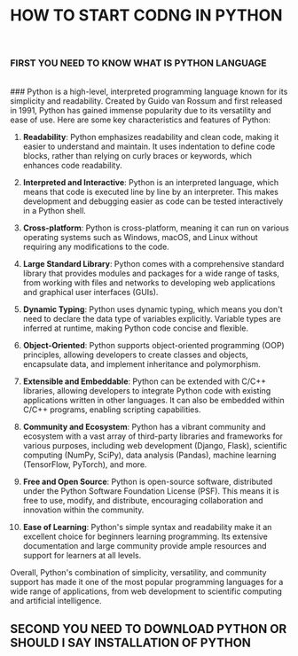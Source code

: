 <h1> HOW TO START CODNG IN PYTHON </h1>
</br>
<h3> FIRST YOU NEED TO KNOW WHAT IS PYTHON LANGUAGE </h3>
</br>
### Python is a high-level, interpreted programming language known for its simplicity and readability. Created by Guido van Rossum and first released in 1991, Python has gained immense popularity due to its versatility and ease of use. Here are some key characteristics and features of Python:

1. **Readability**: Python emphasizes readability and clean code, making it easier to understand and maintain. It uses indentation to define code blocks, rather than relying on curly braces or keywords, which enhances code readability.

2. **Interpreted and Interactive**: Python is an interpreted language, which means that code is executed line by line by an interpreter. This makes development and debugging easier as code can be tested interactively in a Python shell.

3. **Cross-platform**: Python is cross-platform, meaning it can run on various operating systems such as Windows, macOS, and Linux without requiring any modifications to the code.

4. **Large Standard Library**: Python comes with a comprehensive standard library that provides modules and packages for a wide range of tasks, from working with files and networks to developing web applications and graphical user interfaces (GUIs).

5. **Dynamic Typing**: Python uses dynamic typing, which means you don't need to declare the data type of variables explicitly. Variable types are inferred at runtime, making Python code concise and flexible.

6. **Object-Oriented**: Python supports object-oriented programming (OOP) principles, allowing developers to create classes and objects, encapsulate data, and implement inheritance and polymorphism.

7. **Extensible and Embeddable**: Python can be extended with C/C++ libraries, allowing developers to integrate Python code with existing applications written in other languages. It can also be embedded within C/C++ programs, enabling scripting capabilities.

8. **Community and Ecosystem**: Python has a vibrant community and ecosystem with a vast array of third-party libraries and frameworks for various purposes, including web development (Django, Flask), scientific computing (NumPy, SciPy), data analysis (Pandas), machine learning (TensorFlow, PyTorch), and more.

9. **Free and Open Source**: Python is open-source software, distributed under the Python Software Foundation License (PSF). This means it is free to use, modify, and distribute, encouraging collaboration and innovation within the community.

10. **Ease of Learning**: Python's simple syntax and readability make it an excellent choice for beginners learning programming. Its extensive documentation and large community provide ample resources and support for learners at all levels.

Overall, Python's combination of simplicity, versatility, and community support has made it one of the most popular programming languages for a wide range of applications, from web development to scientific computing and artificial intelligence.
</br>
## SECOND YOU NEED TO DOWNLOAD PYTHON OR SHOULD I SAY INSTALLATION OF PYTHON
